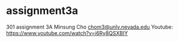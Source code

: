 # assignment3a
301 assignment 3A
Minsung Cho
chom3@unlv.nevada.edu
Youtube: https://www.youtube.com/watch?v=i6Ry8QSXBIY

